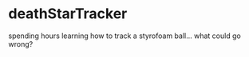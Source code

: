 deathStarTracker
================

spending hours learning how to track a styrofoam ball... what could go wrong?
